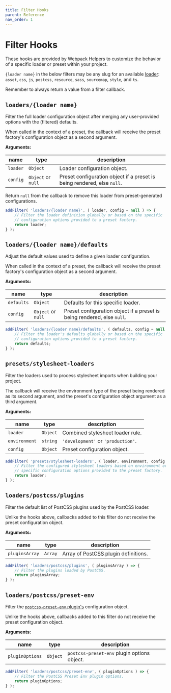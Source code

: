 ```yaml
---
title: Filter Hooks
parent: Reference
nav_order: 1
---
```


# Filter Hooks

These hooks are provided by Webpack Helpers to customize the behavior of a specific loader or preset within your project.

`{loader name}` in the below filters may be any slug for an available [loader](https://humanmade.github.io/webpack-helpers/modules/loaders.html): `asset`, `css`, `js`, `postcss`, `resource`, `sass`, `sourcemap`, `style`, and `ts`.

Remember to always return a value from a filter callback.

## `loaders/{loader name}`

Filter the full loader configuration object after merging any user-provided options with the (filtered) defaults.

When called in the context of a preset, the callback will receive the preset factory's configuration object as a second argument.

**Arguments:**

 name | type | description
----- | ---- | ------
`loader` | `Object` | Loader configuration object.
`config` | `Object` or `null` | Preset configuration object if a preset is being rendered, else `null`.

Return `null` from the callback to remove this loader from preset-generated configurations.

```js
addFilter( 'loaders/{loader name}', ( loader, config = null ) => {
	// Filter the loader definition globally or based on the specific
	// configuration options provided to a preset factory.
	return loader;
} );
```

## `loaders/{loader name}/defaults`

Adjust the default values used to define a given loader configuration.

When called in the context of a preset, the callback will receive the preset factory's configuration object as a second argument.

**Arguments:**

 name | type | description
----- | ---- | ------
`defaults` | `Object` | Defaults for this specific loader.
`config` | `Object` or `null` | Preset configuration object if a preset is being rendered, else `null`.

```js
addFilter( 'loaders/{loader name}/defaults', ( defaults, config = null ) => {
	// Filter the loader's defaults globally or based on the specific
	// configuration options provided to a preset factory.
	return defaults;
} );
```

## `presets/stylesheet-loaders`

Filter the loaders used to process stylesheet imports when building your project.

The callback will receive the environment type of the preset being rendered as its second argument, and the preset's configuration object argument as a third argument.

**Arguments:**

 name | type | description
----- | ---- | ------
`loader` | `Object` | Combined stylesheet loader rule.
`environment` | `string` | `'development'` or `'production'`.
`config` | `Object` | Preset configuration object.

```js
addFilter( 'presets/stylesheet-loaders', ( loader, environment, config ) => {
	// Filter the configured stylesheet loaders based on environment or the
	// specific configuration options provided to the preset factory.
	return loader;
} );
```

## `loaders/postcss/plugins`

Filter the default list of PostCSS plugins used by the PostCSS loader.

Unlike the hooks above, callbacks added to this filter do not receive the preset configuration object.

**Arguments:**

 name | type | description
----- | ---- | ------
`pluginsArray` | `Array` | Array of [PostCSS plugin](https://github.com/postcss/postcss#plugins) definitions.

```js
addFilter( 'loaders/postcss/plugins', ( pluginsArray ) => {
	// Filter the plugins loaded by PostCSS.
	return pluginsArray;
} );
```

## `loaders/postcss/preset-env`

Filter the [`postcss-preset-env` plugin's](https://github.com/csstools/postcss-plugins/tree/main/plugin-packs/postcss-preset-env#readme) configuration object.

Unlike the hooks above, callbacks added to this filter do not receive the preset configuration object.

**Arguments:**

 name | type | description
----- | ---- | ------
`pluginOptions` | `Object` | `postcss-preset-env` plugin options object.

```js
addFilter( 'loaders/postcss/preset-env', ( pluginOptions ) => {
	// Filter the PostCSS Preset Env plugin options.
	return pluginOptions;
} );
```
